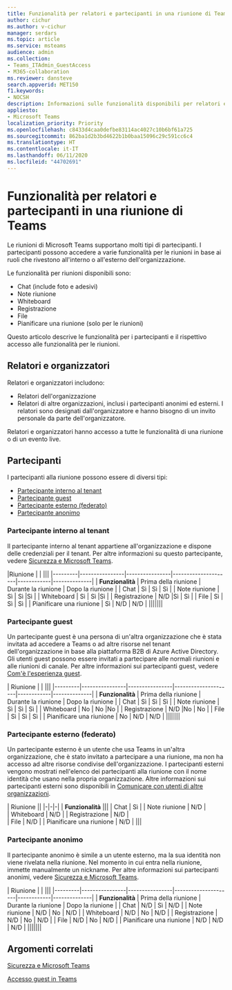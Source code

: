 ```yaml
---
title: Funzionalità per relatori e partecipanti in una riunione di Teams
author: cichur
ms.author: v-cichur
manager: serdars
ms.topic: article
ms.service: msteams
audience: admin
ms.collection:
- Teams_ITAdmin_GuestAccess
- M365-collaboration
ms.reviewer: dansteve
search.appverid: MET150
f1.keywords:
- NOCSH
description: Informazioni sulle funzionalità disponibili per relatori e partecipanti una riunione di Teams.
appliesto:
- Microsoft Teams
localization_priority: Priority
ms.openlocfilehash: c8433d4caa0defbe83114ac4027c10b6bf61a725
ms.sourcegitcommit: 862ba1d2b3bd4622b1b0baa15096c29c591cc6c4
ms.translationtype: HT
ms.contentlocale: it-IT
ms.lasthandoff: 06/11/2020
ms.locfileid: "44702691"
---
```

<a name="presenter-and-participant-capabilities-in-a-teams-meeting"></a>Funzionalità per relatori e partecipanti in una riunione di Teams
======================================================

Le riunioni di Microsoft Teams supportano molti tipi di partecipanti. I partecipanti possono accedere a varie funzionalità per le riunioni in base ai ruoli che rivestono all'interno o all'esterno dell'organizzazione.

Le funzionalità per riunioni disponibili sono:

- Chat (include foto e adesivi)
- Note riunione
- Whiteboard
- Registrazione
- File
- Pianificare una riunione (solo per le riunioni)

Questo articolo descrive le funzionalità per i partecipanti e il rispettivo accesso alle funzionalità per le riunioni.

## <a name="presenters-and-organizers"></a>Relatori e organizzatori

Relatori e organizzatori includono:

- Relatori dell'organizzazione
- Relatori di altre organizzazioni, inclusi i partecipanti anonimi ed esterni. I relatori sono designati dall'organizzatore e hanno bisogno di un invito personale da parte dell'organizzatore.

Relatori e organizzatori hanno accesso a tutte le funzionalità di una riunione o di un evento live.

## <a name="participants"></a>Partecipanti

I partecipanti alla riunione possono essere di diversi tipi:

- [Partecipante interno al tenant](#in-tenant-participant)
- [Partecipante guest](#guest-participant)
- [Partecipante esterno (federato)](#external-federated-participant)
- [Partecipante anonimo](#anonymous-participant)

### <a name="in-tenant-participant"></a>Partecipante interno al tenant

Il partecipante interno al tenant appartiene all'organizzazione e dispone delle credenziali per il tenant. Per altre informazioni su questo partecipante, vedere [Sicurezza e Microsoft Teams](teams-security-guide.md#participant-types).

|Riunione  |  | |||
|---------|----------------|----------------|---------------------|------------|--------------|
| **Funzionalità**        | Prima della riunione | Durante la riunione | Dopo la riunione |
| Chat | Sì | Sì | Sì |
| Note riunione | Sì | Sì |Sì |
| Whiteboard | Sì | Sì |Sì |
| Registrazione | N/D |Sì | Sì |
| File | Sì | Sì | Sì |
| Pianificare una riunione | Sì | N/D | N/D |
|||||||

### <a name="guest-participant"></a>Partecipante guest

Un partecipante guest è una persona di un'altra organizzazione che è stata invitata ad accedere a Teams o ad altre risorse nel tenant dell'organizzazione in base alla piattaforma B2B di Azure Active Directory. Gli utenti guest possono essere invitati a partecipare alle normali riunioni e alle riunioni di canale. Per altre informazioni sui partecipanti guest, vedere [Com'è l'esperienza guest](guest-experience.md#comparison-of-team-member-and-guest-capabilities).

| Riunione |  | |||
|---------|----------------|----------------|---------------------|------------|--------------|
| **Funzionalità**        | Prima della riunione | Durante la riunione | Dopo la riunione |
| Chat | Sì | Sì | Sì |
| Note riunione | Sì | Sì | Sì |
| Whiteboard | No | No |No |
| Registrazione | N/D |No | No |
| File | Sì | Sì | Sì |
| Pianificare una riunione | No | N/D | N/D |
|||||||

### <a name="external-federated-participant"></a>Partecipante esterno (federato)

Un partecipante esterno è un utente che usa Teams in un'altra organizzazione, che è stato invitato a partecipare a una riunione, ma non ha accesso ad altre risorse condivise dell'organizzazione. I partecipanti esterni vengono mostrati nell'elenco dei partecipanti alla riunione con il nome identità che usano nella propria organizzazione. Altre informazioni sui partecipanti esterni sono disponibili in [Comunicare con utenti di altre organizzazioni](communicate-with-users-from-other-organizations.md#external-access).

| Riunione ||
|-|-|-|
| **Funzionalità** |||
| Chat | Sì |
| Note riunione | N/D |  
| Whiteboard | N/D |
| Registrazione | N/D |  
| File | N/D |
| Pianificare una riunione | N/D |
|||

### <a name="anonymous-participant"></a>Partecipante anonimo

Il partecipante anonimo è simile a un utente esterno, ma la sua identità non viene rivelata nella riunione. Nel momento in cui entra nella riunione, immette manualmente un nickname. Per altre informazioni sui partecipanti anonimi, vedere [Sicurezza e Microsoft Teams](teams-security-guide.md#participant-types).

| Riunione  | | |||
|---------|----------------|----------------|---------------------|------------|--------------|
| **Funzionalità**        | Prima della riunione | Durante la riunione | Dopo la riunione |
| Chat | N/D | Sì | N/D |
| Note riunione | N/D | No | N/D |
| Whiteboard | N/D | No | N/D |
| Registrazione | N/D | No | N/D |
| File | N/D | No | N/D |
| Pianificare una riunione | N/D | N/D | N/D |
|||||||

## <a name="related-topics"></a>Argomenti correlati

[Sicurezza e Microsoft Teams](teams-security-guide.md)

[Accesso guest in Teams](guest-access.md)
